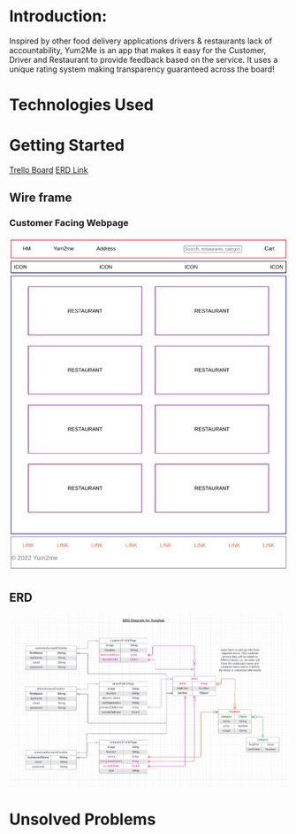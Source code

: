# Introduction: 
Inspired by other food delivery applications drivers & restaurants lack of accountability, Yum2Me is an app that makes it easy for the Customer, Driver and Restaurant to provide feedback based on the service. It uses a unique rating system making transparency guaranteed across the board!

# Technologies Used 


# Getting Started
[Trello Board](https://trello.com/b/3ZxB27rA/yum2me)
[ERD Link](https://lucid.app/lucidchart/b52bc4f5-208f-4236-b238-51611daf5680/edit?beaconFlowId=6727BA894B6096A9&invitationId=inv_2e64d5cd-5c18-424b-9689-7f77493518d0&page=0_0#)

## Wire frame

### Customer Facing Webpage
![Customer Page](public/images/customerpage.png)

## ERD
![ERD](public/images/ERD.png)

# Unsolved Problems 

